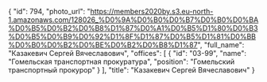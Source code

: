 {
    "id": 794,
    "photo_url": "https://members2020by.s3.eu-north-1.amazonaws.com/128026_%D0%9A%D0%B0%D0%B7%D0%B0%D0%BA%D0%B5%D0%B2%D0%B8%D1%87%D0%A1%D0%B5%D1%80%D0%B3%D0%B5%D0%B9%D0%92%D1%8F%D1%87%D0%B5%D1%81%D0%BB%D0%B0%D0%B2%D0%BE%D0%B2%D0%B8%D1%87",
    "full_name": "Казакевич Сергей Вячеславович",
    "offices": [
        {
            "id": "03-99",
            "name": "Гомельская транспортная прокуратура",
            "position": "Гомельский транспортный прокурор"
        }
    ],
    "title": "Казакевич Сергей Вячеславович"
}